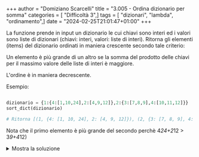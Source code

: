 +++
author = "Domiziano Scarcelli"
title = "3.005 - Ordina dizionario per somma"
categories = [ "Difficoltà 3",]
tags = [ "dizionari", "lambda", "ordinamento",]
date = "2024-02-25T21:01:47+01:00"
+++

La funzione prende in input un dizionario le cui chiavi sono interi ed i valori sono liste di dizionari (chiavi: interi, valori: liste di interi). Ritorna gli elementi (items) del dizionario ordinati in maniera crescente secondo tale criterio:

Un elemento è più grande di un altro se la somma del prodotto delle chiavi per il massimo valore delle liste di interi è maggiore.

L'ordine è in maniera decrescente.

Esempio:

```python

dizionario = {1:{4:[1,10,24],2:[4,9,12]},2:{3:[7,8,9],4:[10,11,12]}}
sort_dict(dizionario)

# Ritorna [(1, {4: [1, 10, 24], 2: [4, 9, 12]}), (2, {3: [7, 8, 9], 4: [10, 11, 12]})]
```

 Nota che il primo elemento è più grande del secondo perchè 4*24+2*12 > 3*9+4*12)

<details>
<summary>Mostra la soluzione</summary>

```python
def sort_dict(dizionario):
    return sorted(dizionario.items(), key=lambda x: sum([key * max(value) for key, value in x[1].items()]), reverse=True)
```

</details>

